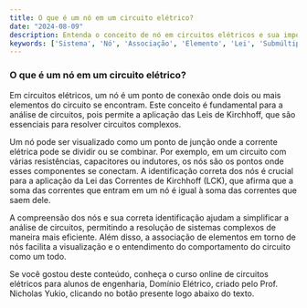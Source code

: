 ```yaml
---
title: O que é um nó em um circuito elétrico?
date: "2024-08-09"
description: Entenda o conceito de nó em circuitos elétricos e sua importância na análise de sistemas elétricos.
keywords: ['Sistema', 'Nó', 'Associação', 'Elemento', 'Lei', 'Submúltiplo']
---
```


### O que é um nó em um circuito elétrico?

Em circuitos elétricos, um nó é um ponto de conexão onde dois ou mais elementos do circuito se encontram. Este conceito é fundamental para a análise de circuitos, pois permite a aplicação das Leis de Kirchhoff, que são essenciais para resolver circuitos complexos.

Um nó pode ser visualizado como um ponto de junção onde a corrente elétrica pode se dividir ou se combinar. Por exemplo, em um circuito com várias resistências, capacitores ou indutores, os nós são os pontos onde esses componentes se conectam. A identificação correta dos nós é crucial para a aplicação da Lei das Correntes de Kirchhoff (LCK), que afirma que a soma das correntes que entram em um nó é igual à soma das correntes que saem dele.

A compreensão dos nós e sua correta identificação ajudam a simplificar a análise de circuitos, permitindo a resolução de sistemas complexos de maneira mais eficiente. Além disso, a associação de elementos em torno de nós facilita a visualização e o entendimento do comportamento do circuito como um todo.

Se você gostou deste conteúdo, conheça o curso online de circuitos elétricos para alunos de engenharia, Domínio Elétrico, criado pelo Prof. Nicholas Yukio, clicando no botão presente logo abaixo do texto.